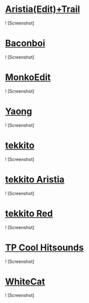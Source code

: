 # [Aristia(Edit)+Trail](https://b.catgirlsare.sexy/BkRcoKLc7PSO.osk)
! [Screenshot]

# [Baconboi](https://b.catgirlsare.sexy/lWTfn2kg.osk)
! [Screenshot]

# [MonkoEdit](https://rektygon.s-ul.eu/LpO3ZXOQ)
! [Screenshot]

# [Yaong](https://drive.google.com/file/d/1BRHlqUG01aMU-viS4omF4bWXrMQvvxKr/)
! [Screenshot]

# [tekkito](https://puu.sh/IbROK.osk)
! [Screenshot]

# [tekkito Aristia](https://7137nel.s-ul.eu/73r2AQ5V.osk)
! [Screenshot]

# [tekkito Red](https://drive.google.com/file/d/1wO4V0XbdD1HxbIGKUN-EklOkIrPLkfAK/)
! [Screenshot]

# [TP Cool Hitsounds](https://b.catgirlsare.sexy/xDxf8KtxWgSb.osk)
! [Screenshot]

# [WhiteCat](https://gerwi2.s-ul.eu/GNrMFZIT)
! [Screenshot]
